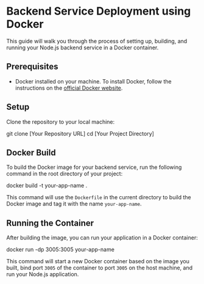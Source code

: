# Backend Service Deployment using Docker

This guide will walk you through the process of setting up, building, and running your Node.js backend service in a Docker container.

## Prerequisites

- Docker installed on your machine. To install Docker, follow the instructions on the [official Docker website](https://docs.docker.com/get-docker/).

## Setup

Clone the repository to your local machine:

git clone [Your Repository URL]
cd [Your Project Directory]

## Docker Build

To build the Docker image for your backend service, run the following command in the root directory of your project:

docker build -t your-app-name .

This command will use the `Dockerfile` in the current directory to build the Docker image and tag it with the name `your-app-name`.

## Running the Container

After building the image, you can run your application in a Docker container:

docker run -dp 3005:3005 your-app-name

This command will start a new Docker container based on the image you built, bind port `3005` of the container to port `3005` on the host machine, and run your Node.js application.
